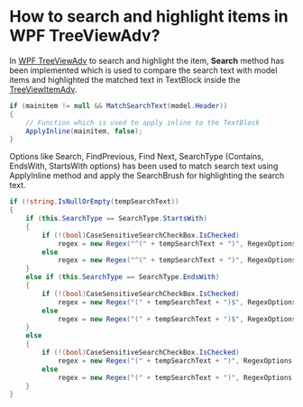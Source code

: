 # How to search and highlight items in WPF TreeViewAdv?

In [WPF TreeViewAdv](https://help.syncfusion.com/wpf/classic/treeview/overview) to search and highlight the item, **Search** method has been implemented which is used to compare the search text with model items and highlighted the matched text in TextBlock inside the [TreeViewItemAdv](https://help.syncfusion.com/cr/wpf/Syncfusion.Windows.Tools.Controls.TreeViewItemAdv.html).

```csharp
if (mainitem != null && MatchSearchText(model.Header))
{
    // Function which is used to apply inline to the TextBlock
    ApplyInline(mainitem, false);
}
```

Options like Search, FindPrevious, Find Next, SearchType (Contains, EndsWith, StartsWith options) has been used to match search text using ApplyInline method and apply the SearchBrush for highlighting the search text.

```csharp
if (!string.IsNullOrEmpty(tempSearchText))
{
    if (this.SearchType == SearchType.StartsWith)
    {
        if (!(bool)CaseSensitiveSearchCheckBox.IsChecked)
            regex = new Regex("^(" + tempSearchText + ")", RegexOptions.IgnoreCase);
        else
            regex = new Regex("^(" + tempSearchText + ")", RegexOptions.None);
    }
    else if (this.SearchType == SearchType.EndsWith)
    {
        if (!(bool)CaseSensitiveSearchCheckBox.IsChecked)
            regex = new Regex("(" + tempSearchText + ")$", RegexOptions.IgnoreCase);
        else
            regex = new Regex("(" + tempSearchText + ")$", RegexOptions.None);
    }
    else
    {
        if (!(bool)CaseSensitiveSearchCheckBox.IsChecked)
            regex = new Regex("(" + tempSearchText + ")", RegexOptions.IgnoreCase);
        else
            regex = new Regex("(" + tempSearchText + ")", RegexOptions.None);
    }   
}
```
